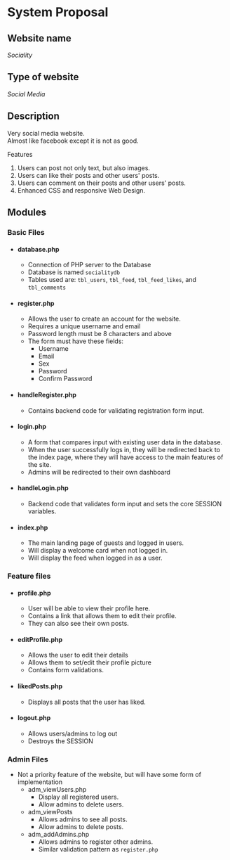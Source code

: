 # System Proposal

## Website name

*Sociality*

## Type of website

*Social Media*

## Description

 Very social media website. \
 Almost like facebook except it is not as good.

 Features
1. Users can post not only text, but also images.
2. Users can like their posts and other users' posts.
3. Users can comment on their posts and other users' posts.
4. Enhanced CSS and responsive Web Design.


## Modules

### Basic Files
* #### database.php
  * Connection of PHP server to the Database
  * Database is named `socialitydb`
  * Tables used are: `tbl_users`, `tbl_feed`, `tbl_feed_likes`, and `tbl_comments`
* #### register.php
  * Allows the user to create an account for the website.
  * Requires a unique username and email
  * Password length must be 8 characters and above
  * The form must have these fields:
    * Username
    * Email
    * Sex
    * Password
    * Confirm Password
* #### handleRegister.php
  * Contains backend code for validating registration form input.
* #### login.php
  * A form that compares input with existing user data in the database.
  * When the user successfully logs in, they will be redirected back to the index page, where they will have access to the main features of the site.
  * Admins will be redirected to their own dashboard
* #### handleLogin.php
  * Backend code that validates form input and sets the core SESSION variables.
* #### index.php
  * The main landing page of guests and logged in users.
  * Will display a welcome card when not logged in.
  * Will display the feed when logged in as a user.

### Feature files
* #### profile.php
  * User will be able to view their profile here.
  * Contains a link that allows them to edit their profile.
  * They can also see their own posts.
* #### editProfile.php
  * Allows the user to edit their details
  * Allows them to set/edit their profile picture
  * Contains form validations.
* #### likedPosts.php
  * Displays all posts that the user has liked.
* #### logout.php
  * Allows users/admins to log out
  * Destroys the SESSION

### Admin Files
  * Not a priority feature of the website, but will have some form of implementation
    * adm_viewUsers.php
      * Display all registered users.
      * Allow admins to delete users.
    * adm_viewPosts
      * Allows admins to see all posts.
      * Allow admins to delete posts.
    * adm_addAdmins.php
      * Allows admins to register other admins.
      * Similar validation pattern as `register.php`
